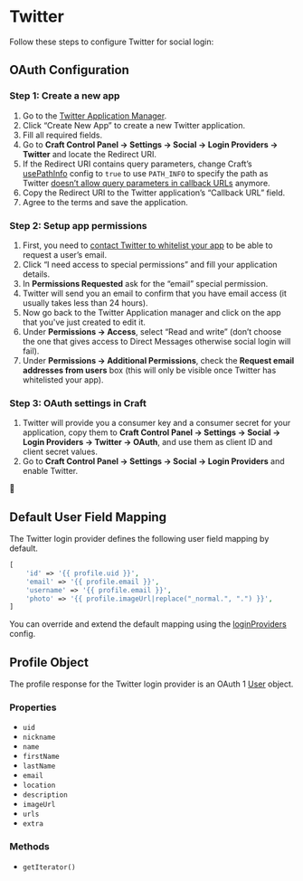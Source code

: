 # Twitter

Follow these steps to configure Twitter for social login:

## OAuth Configuration

### Step 1: Create a new app
1. Go to the [Twitter Application Manager](https://dev.twitter.com/apps).
1. Click “Create New App” to create a new Twitter application.
1. Fill all required fields.
1. Go to **Craft Control Panel → Settings → Social → Login Providers → Twitter** and locate the Redirect URI.
1. If the Redirect URI contains query parameters, change Craft’s [usePathInfo](https://docs.craftcms.com/v3/config/config-settings.html#usepathinfo) config to `true` to use `PATH_INFO` to specify the path as Twitter [doesn’t allow query parameters in callback URLs](https://developer.twitter.com/en/docs/basics/apps/guides/callback-urls) anymore.
1. Copy the Redirect URI to the Twitter application’s “Callback URL” field.
1. Agree to the terms and save the application.

### Step 2: Setup app permissions
1. First, you need to [contact Twitter to whitelist your app](https://support.twitter.com/forms/platform) to be able to request a user’s email.
1. Click “I need access to special permissions” and fill your application details.
1. In **Permissions Requested** ask for the “email” special permission.
1. Twitter will send you an email to confirm that you have email access (it usually takes less than 24 hours).
1. Now go back to the Twitter Application manager and click on the app that you've just created to edit it.
1. Under **Permissions → Access**, select “Read and write” (don’t choose the one that gives access to Direct Messages otherwise social login will fail).
1. Under **Permissions → Additional Permissions**, check the **Request email addresses from users** box (this will only be visible once Twitter has whitelisted your app).

### Step 3: OAuth settings in Craft
1. Twitter will provide you a consumer key and a consumer secret for your application, copy them to **Craft Control Panel → Settings → Social → Login Providers → Twitter → OAuth**, and use them as client ID and client secret values.
1. Go to **Craft Control Panel → Settings → Social → Login Providers** and enable Twitter.

🎉


## Default User Field Mapping

The Twitter login provider defines the following user field mapping by default.

```php
[
    'id' => '{{ profile.uid }}',
    'email' => '{{ profile.email }}',
    'username' => '{{ profile.email }}',
    'photo' => '{{ profile.imageUrl|replace("_normal.", ".") }}',
]
```

You can override and extend the default mapping using the [loginProviders](configuration.md#loginproviders) config.

## Profile Object
The profile response for the Twitter login provider is an OAuth 1 [User](https://github.com/thephpleague/oauth1-client/blob/master/src/Client/Server/User.php) object.

### Properties
- `uid`
- `nickname`
- `name`
- `firstName`
- `lastName`
- `email`
- `location`
- `description`
- `imageUrl`
- `urls`
- `extra`

### Methods
- `getIterator()`
